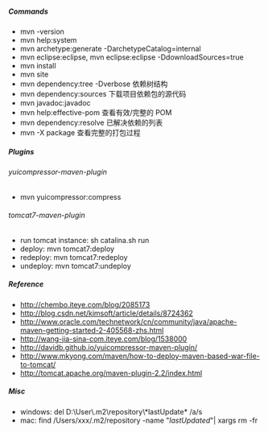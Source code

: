 ##### Commands
* mvn -version
* mvn help:system
* mvn archetype:generate -DarchetypeCatalog=internal
* mvn eclipse:eclipse, mvn eclipse:eclipse -DdownloadSources=true
* mvn install
* mvn site 
* mvn dependency:tree -Dverbose 依赖树结构
* mvn dependency:sources 下载项目依赖包的源代码
* mvn javadoc:javadoc
* mvn help:effective-pom 查看有效/完整的 POM
* mvn dependency:resolve 已解决依赖的列表
* mvn -X package 查看完整的打包过程

##### Plugins
###### yuicompressor-maven-plugin
* mvn yuicompressor:compress

###### tomcat7-maven-plugin
* run tomcat instance: sh catalina.sh run
* deploy: mvn tomcat7:deploy
* redeploy: mvn tomcat7:redeploy
* undeploy: mvn tomcat7:undeploy

##### Reference
* http://chembo.iteye.com/blog/2085173
* http://blog.csdn.net/kimsoft/article/details/8724362
* http://www.oracle.com/technetwork/cn/community/java/apache-maven-getting-started-2-405568-zhs.html
* http://wang-jia-sina-com.iteye.com/blog/1538000
* http://davidb.github.io/yuicompressor-maven-plugin/
* http://www.mkyong.com/maven/how-to-deploy-maven-based-war-file-to-tomcat/
* http://tomcat.apache.org/maven-plugin-2.2/index.html

##### Misc
* windows: del D:\\User\\.m2\\repository\\\*lastUpdate\* /a/s
* mac: find /Users/xxx/.m2/repository -name "*lastUpdated*"| xargs rm -fr


